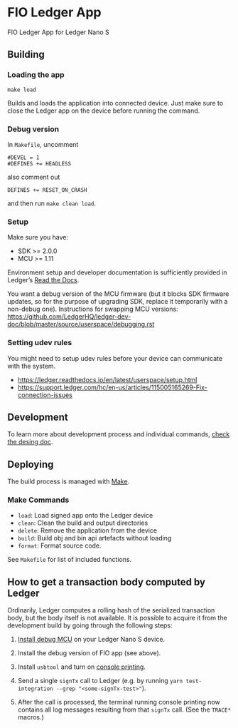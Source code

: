 # FIO Ledger App

FIO Ledger App for Ledger Nano S


## Building

### Loading the app

`make load`

Builds and loads the application into connected device. Just make sure to close the Ledger app on the device before running the command.


### Debug version

In `Makefile`, uncomment

    #DEVEL = 1
    #DEFINES += HEADLESS

also comment out

    DEFINES += RESET_ON_CRASH

and then run `make clean load`.

### Setup

Make sure you have:
- SDK >= 2.0.0
- MCU >= 1.11

Environment setup and developer documentation is sufficiently provided in Ledger’s [Read the Docs](https://ledger.readthedocs.io/en/latest/userspace/debugging.html).

You want a debug version of the MCU firmware (but it blocks SDK firmware updates, so for the purpose of upgrading SDK, replace it temporarily with a non-debug one). Instructions for swapping MCU versions: https://github.com/LedgerHQ/ledger-dev-doc/blob/master/source/userspace/debugging.rst

### Setting udev rules

You might need to setup udev rules before your device can communicate with the system.
- https://ledger.readthedocs.io/en/latest/userspace/setup.html
- https://support.ledger.com/hc/en-us/articles/115005165269-Fix-connection-issues

## Development

To learn more about development process and individual commands, [check the desing doc](doc/design_doc.md).

## Deploying

The build process is managed with [Make](https://www.gnu.org/software/make/).

### Make Commands

* `load`: Load signed app onto the Ledger device
* `clean`: Clean the build and output directories
* `delete`: Remove the application from the device
* `build`: Build obj and bin api artefacts without loading
* `format`: Format source code.

See `Makefile` for list of included functions.

## How to get a transaction body computed by Ledger

Ordinarily, Ledger computes a rolling hash of the serialized transaction body, but the body itself is not available. It is possible to acquire it from the development build by going through the following steps:

1. [Install debug MCU](https://ledger.readthedocs.io/en/latest/userspace/debugging.html#application-debug) on your Ledger Nano S device.

2. Install the debug version of FIO app (see above).

3. Install `usbtool` and turn on [console printing](https://ledger.readthedocs.io/en/latest/userspace/debugging.html#console-printing).

4. Send a single `signTx` call to Ledger (e.g. by running `yarn test-integration --grep "<some-signTx-test>"`).

5. After the call is processed, the terminal running console printing now contains all log messages resulting from that `signTx` call. (See the `TRACE*` macros.) 
